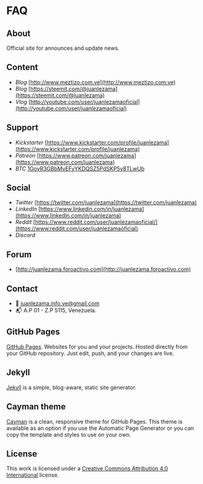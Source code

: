 # FAQ

## About

Official site for announces and update news.

## Content

- *Blog* [http://www.meztizo.com.ve](http://www.meztizo.com.ve)
- *Blog* [https://steemit.com/@juanlezama](https://steemit.com/@juanlezama)
- *Vlog* [http://youtube.com/user/juanlezamaoficial](http://youtube.com/user/juanlezamaoficial)

## Support

- *Kickstarter* [https://www.kickstarter.com/profile/juanlezama](https://www.kickstarter.com/profile/juanlezama)
- *Patreon* [https://www.patreon.com/juanlezama](https://www.patreon.com/juanlezama)
- *BTC* [1GovR3GBbMvEFyYKDQSZ5PdSKP5y8TLwUb](1GovR3GBbMvEFyYKDQSZ5PdSKP5y8TLwUb)

## Social

- *Twitter* [https://twitter.com/juanlezama](https://twitter.com/juanlezama)
- *LinkedIn* [https://www.linkedin.com/in/juanlezama](https://www.linkedin.com/in/juanlezama)
- *Reddit* [https://www.reddit.com/user/juanlezamaoficial/](https://www.reddit.com/user/juanlezamaoficial)
- *Discord* []()

## Forum

- [http://juanlezama.foroactivo.com](http://juanlezama.foroactivo.com)

## Contact

- :e-mail: juanlezama.info.ve@gmail.com
- :mailbox_with_mail: A.P 01 - Z.P 5115, Venezuela.

## GitHub Pages

[GitHub Pages](https://pages.github.com). Websites for you and your projects. Hosted directly from your GitHub repository. Just edit, push, and your changes are live.

## Jekyll

[Jekyll](https://jekyllrb.com) is a simple, blog-aware, static site generator.

## Cayman theme

[Cayman](https://github.com/jasonlong/cayman-theme) is a clean, responsive theme for GitHub Pages. This theme is available as an option if you use the Automatic Page Generator or you can copy the template and styles to use on your own.

## License

This work is licensed under a [Creative Commons Attribution 4.0 International](http://creativecommons.org/licenses/by/4.0/) license.
